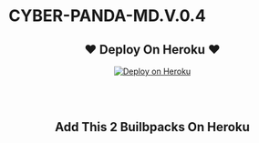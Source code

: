 # CYBER-PANDA-MD.V.0.4

<h2 align="center"> ❤  Deploy On Heroku  ❤ </h2>

<p align="center">
  <a href="https://heroku.com/deploy?template=https://github.com/CYBER-x-SACHIYA-SL-MD-BOT/CYBER-PANDA-MD.V.0.4">
    <img title="A17 on Heroku" src="https://www.herokucdn.com/deploy/button.png" alt="Deploy on Heroku">
  </a>
</p>
<br>
<br>
<h2 align="center"> Add This 2 Builbpacks On Heroku
</h2>
